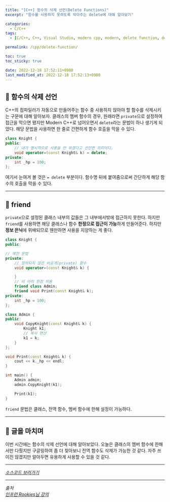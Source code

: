 ```yaml
---
title: "[C++] 함수의 삭제 선언(Delete Functions)"
excerpt: "함수를 사용하지 못하도록 막아주는 delete에 대해 알아보기"

categories:
  - C/C++
tags:
  - [C/C++, C++, Visual Studio, modern cpp, modern, delete function, delete, function, friend]

permalink: /cpp/delete-function/

toc: true
toc_sticky: true

date: 2022-12-18 17:52:11+0900
last_modified_at: 2022-12-18 17:52:13+0900
---
```


## 👻 함수의 삭제 선언
C++의 컴파일러가 자동으로 만들어주는 함수 중 사용하지 않아야 할 함수를 삭제시키는 구문에 대해 알아보자. 클래스의 멤버 함수의 경우, 원래라면 ``` private ```으로 설정하여 접근을 막으면 됐지만 Modern C++로 넘어오면서 ``` delete ```라는 문법이 하나 생기게 되었다. 해당 문법을 사용하면 한 줄로 간편하게 함수 호출을 막을 수 있다.

```c++
class Knight {
public:
    // 내가 명시적으로 사용을 안 하겠다고 선언한 의미이다.
    void operator=(const Knight& k) = delete;
private:
    int _hp = 100;
};
```

여기서 눈여겨 볼 것은 ``` = delete ``` 부분이다. 함수명 뒤에 붙여줌으로써 간단하게 해당 함수의 호출을 막을 수 있다.

***

## 👻 friend
``` private ```으로 설정된 클래스 내부의 값들은 그 내부에서밖에 접근하지 못한다. 하지만 ``` friend ```를 사용하면 해당 클래스나 함수 **한정으로 접근이 가능**하게 만들어준다. 하지만 **정보 은닉**에 위배되므로 웬만하면 사용을 지양하는 게 좋다.

```c++
class Knight {
public:

// 예전 문법
private:
    // 정의되지 않은 비공개(private) 함수
    void operator=(const Knight& k) {

    }
    // 이 아이 한정 허용
    friend class Admin;
    friend void Print(const Knight& k);
private:
    int _hp = 100;
};

class Admin {
public:
    void CopyKnight(const Knight& k) {
        Knight k1;
        // 복사 연산
        k1 = k;
    }
};

void Print(const Knight& k) {
    cout << k._hp << endl;
}

int main() {
    Admin admin;
    admin.CopyKnight(k1);

    Print(k1);
}
```

``` friend ``` 문법은 클래스, 전역 함수, 멤버 함수에 한해 설정이 가능하다.

***

## 👻 글을 마치며
이번 시간에는 함수의 삭제 선언에 대해 알아보았다. 오늘은 클래스의 멤버 함수에 한해서만 다뤘지만 구글링하여 좀 더 찾아보니 전역 함수도 삭제가 가능한 것 같다. 자주 쓰이진 않겠지만 알아두면 유용하게 사용할 수 있을 것 같다.

***

_[소스코드 보러가기](https://github.com/choi-dan-di/study_cpp/tree/main/modern-cpp/delete-function)_

***

_출처_   
_[인프런 Rookies님 강의](https://inf.run/bje8)_   